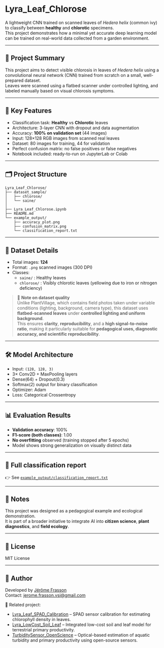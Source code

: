 
# Lyra_Leaf_Chlorose

A lightweight CNN trained on scanned leaves of *Hedera helix* (common ivy) to classify between **healthy** and **chlorotic** specimens.  
This project demonstrates how a minimal yet accurate deep learning model can be trained on real-world data collected from a garden environment.

---

## 🌿 Project Summary

This project aims to detect visible chlorosis in leaves of *Hedera helix* using a convolutional neural network (CNN) trained from scratch on a small, well-prepared dataset.  
Leaves were scanned using a flatbed scanner under controlled lighting, and labeled manually based on visual chlorosis symptoms.

---

## 🧠 Key Features

- Classification task: **Healthy** vs **Chlorotic** leaves
- Architecture: 3-layer CNN with dropout and data augmentation
- Accuracy: **100% on validation set** (44 images)
- Input: 128×128 RGB images from scanned real leaves
- Dataset: 80 images for training, 44 for validation
- Perfect confusion matrix: no false positives or false negatives
- Notebook included: ready-to-run on JupyterLab or Colab

---

## 🗂️ Project Structure

```
Lyra_Leaf_Chlorose/
├── dataset_sample/
│   ├── chlorose/
│   └── saine/
│   
├── Lyra_Leaf_Chlorose.ipynb
├── README.md
└── example_output/
    ├── accuracy_plot.png
    ├── confusion_matrix.png
    └── classification_report.txt
```

---

## 🔬 Dataset Details

- Total images: **124**  
- Format: `.png` scanned images (300 DPI)  
- Classes:
  - `saine/` : Healthy leaves
  - `chlorose/` : Visibly chlorotic leaves (yellowing due to iron or nitrogen deficiency)
> 📝 **Note on dataset quality**  
> Unlike PlantVillage, which contains field photos taken under variable conditions (lighting, background, camera type), this dataset uses **flatbed-scanned leaves** under **controlled lighting and uniform background**.  
> This ensures **clarity**, **reproducibility**, and a **high signal-to-noise ratio**, making it particularly suitable for **pedagogical uses, diagnostic accuracy, and scientific reproducibility**.

---

## 🛠️ Model Architecture

- Input: `(128, 128, 3)`
- 3× Conv2D + MaxPooling layers
- Dense(64) + Dropout(0.3)
- Softmax(2) output for binary classification
- Optimizer: Adam
- Loss: Categorical Crossentropy

---

## 📊 Evaluation Results

- **Validation accuracy**: 100%
- **F1-score (both classes)**: 1.00
- **No overfitting** observed (training stopped after 5 epochs)
- Model shows strong generalization on visually distinct data

---

## 📑 Full classification report

👉 See [`example_output/classification_report.txt`](example_output/classification_report.txt)

---

## 🧪 Notes

This project was designed as a pedagogical example and ecological demonstration.  
It is part of a broader initiative to integrate AI into **citizen science**, **plant diagnostics**, and **field ecology**.

---

## 📘 License

MIT License

---

## 🤖 Author

Developed by [Jérôme Frasson](https://github.com/Jerome-openclassroom)  
Contact: jerome.frasson.vsi@gmail.com  

🔗 Related project:

- [Lyra_Leaf_SPAD_Calibration](https://github.com/Jerome-openclassroom/Lyra_Leaf_SPAD_Calibration) – SPAD sensor calibration for estimating chlorophyll density in leaves.
- [Lyra_LowCost_Soil_Leaf](https://github.com/Jerome-openclassroom/Lyra_LowCost_Soil_Leaf) – Integrated low-cost soil and leaf model for terrestrial primary productivity.
- [TurbiditySensor_OpenScience](https://github.com/Jerome-openclassroom/TurbiditySensor_OpenScience/blob/main/README.md) – Optical-based estimation of aquatic turbidity and primary productivity using open-source sensors.
